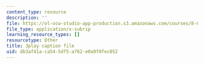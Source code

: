```yaml
---
content_type: resource
description: ''
file: https://ol-ocw-studio-app-production.s3.amazonaws.com/courses/8-01sc-classical-mechanics-fall-2016/db3af41aca545df5a762e0a9f0fec052_1AJbVRQTZlA.vtt
file_type: application/x-subrip
learning_resource_types: []
resourcetype: Other
title: 3play caption file
uid: db3af41a-ca54-5df5-a762-e0a9f0fec052
---
```

